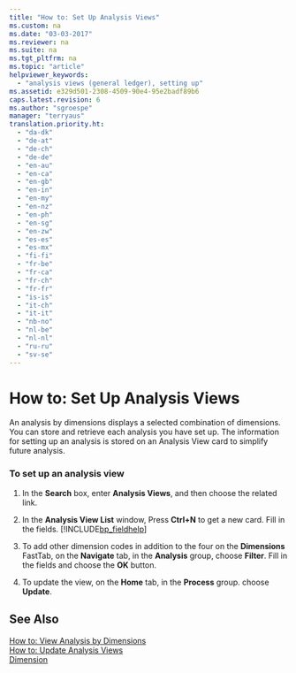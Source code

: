 ```yaml
---
title: "How to: Set Up Analysis Views"
ms.custom: na
ms.date: "03-03-2017"
ms.reviewer: na
ms.suite: na
ms.tgt_pltfrm: na
ms.topic: "article"
helpviewer_keywords: 
  - "analysis views (general ledger), setting up"
ms.assetid: e329d501-2308-4509-90e4-95e2badf89b6
caps.latest.revision: 6
ms.author: "sgroespe"
manager: "terryaus"
translation.priority.ht: 
  - "da-dk"
  - "de-at"
  - "de-ch"
  - "de-de"
  - "en-au"
  - "en-ca"
  - "en-gb"
  - "en-in"
  - "en-my"
  - "en-nz"
  - "en-ph"
  - "en-sg"
  - "en-zw"
  - "es-es"
  - "es-mx"
  - "fi-fi"
  - "fr-be"
  - "fr-ca"
  - "fr-ch"
  - "fr-fr"
  - "is-is"
  - "it-ch"
  - "it-it"
  - "nb-no"
  - "nl-be"
  - "nl-nl"
  - "ru-ru"
  - "sv-se"
---
```

# How to: Set Up Analysis Views
An analysis by dimensions displays a selected combination of dimensions. You can store and retrieve each analysis you have set up. The information for setting up an analysis is stored on an Analysis View card to simplify future analysis.  
  
### To set up an analysis view  
  
1.  In the **Search** box, enter **Analysis Views**, and then choose the related link.  
  
2.  In the **Analysis View List** window, Press **Ctrl\+N** to get a new card. Fill in the fields. [!INCLUDE[bp_fieldhelp]()]  
  
3.  To add other dimension codes in addition to the four on the **Dimensions** FastTab, on the **Navigate** tab, in the **Analysis** group, choose **Filter**. Fill in the fields and choose the **OK** button.  
  
4.  To update the view, on the **Home** tab, in the **Process** group. choose **Update**.  
  
## See Also  
 [How to: View Analysis by Dimensions](../BusinessIntelligence/how-to-view-analysis-by-dimensions.md)   
 [How to: Update Analysis Views](../BusinessIntelligence/how-to-update-analysis-views.md)   
 [Dimension](assetId:///09a43eac-15fc-4036-9913-fe2b74a18bf3)